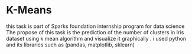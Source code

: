 # K-Means
this task is part of Sparks foundation internship program for data science
The propose of this task is the prediction of the number of clusters in Iris dataset using k mean algorithm and visualize it graphically . 
i used python and its libraries such as (pandas, matplotlib, sklearn)

